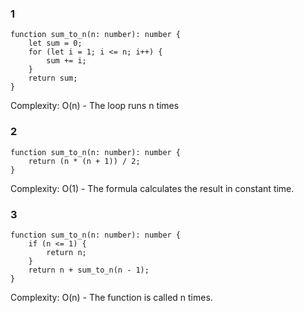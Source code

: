 ### 1
```
function sum_to_n(n: number): number {
    let sum = 0;
    for (let i = 1; i <= n; i++) {
        sum += i;
    }
    return sum;
}
```
Complexity: O(n) - The loop runs n times

### 2
```
function sum_to_n(n: number): number {
    return (n * (n + 1)) / 2;
}
```
Complexity: O(1) - The formula calculates the result in constant time.

### 3
```
function sum_to_n(n: number): number {
    if (n <= 1) {
        return n;
    }
    return n + sum_to_n(n - 1);
}
```
Complexity: O(n) - The function is called n times.
